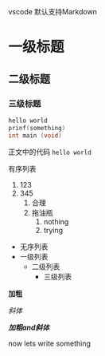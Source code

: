vscode 默认支持Markdown
# 一级标题
## 二级标题
### 三级标题

``` C
hello world
prinf(something)
int main (void)
```

正文中的代码 ``hello world``

有序列表
1. 123
2. 345
   1. 合理
   2. 拖油瓶
      1. nothing
      2. trying


- 无序列表
- 一级列表
  - 二级列表
    - 三级列表

**加粗**

*斜体*

***加粗and斜体***

now lets write something

